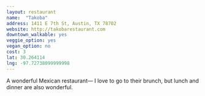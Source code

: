 ```yaml
---
layout: restaurant
name:  "Takoba"
address: 1411 E 7th St, Austin, TX 78702
website: http://takobarestaurant.com
downtown_walkable: yes
veggie_option: yes
vegan_option: no
cost: 3
lat: 30.264114
lng: -97.72738099999998
---
```


A wonderful Mexican restaurant— I love to go to their brunch, but lunch and dinner are also wonderful.
